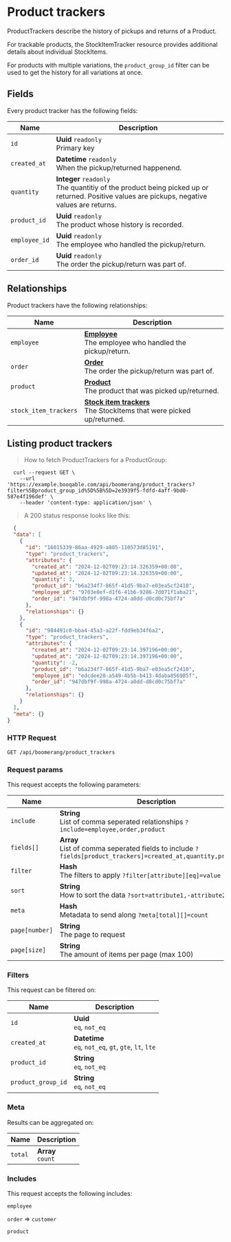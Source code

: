 # Product trackers

ProductTrackers describe the history of pickups and returns of a Product.

For trackable products, the StockItemTracker resource
provides additional details about individual StockItems.

For products with multiple variations, the `product_group_id`
filter can be used to get the history for all variations at once.

## Fields
Every product tracker has the following fields:

Name | Description
-- | --
`id` | **Uuid** `readonly`<br>Primary key
`created_at` | **Datetime** `readonly`<br>When the pickup/returned happenend. 
`quantity` | **Integer** `readonly`<br>The quantitiy of the product being picked up or returned. Positive values are pickups, negative values are returns. 
`product_id` | **Uuid** `readonly`<br>The product whose history is recorded. 
`employee_id` | **Uuid** `readonly`<br>The employee who handled the pickup/return. 
`order_id` | **Uuid** `readonly`<br>The order the pickup/return was part of. 


## Relationships
Product trackers have the following relationships:

Name | Description
-- | --
`employee` | **[Employee](#employees)** <br>The employee who handled the pickup/return. 
`order` | **[Order](#orders)** <br>The order the pickup/return was part of. 
`product` | **[Product](#products)** <br>The product that was picked up/returned. 
`stock_item_trackers` | **[Stock item trackers](#stock-item-trackers)** <br>The StockItems that were picked up/returned. 


## Listing product trackers



> How to fetch ProductTrackers for a ProductGroup:

```shell
  curl --request GET \
    --url 'https://example.booqable.com/api/boomerang/product_trackers?filter%5Bproduct_group_id%5D%5B%5D=2e3939f5-fdfd-4aff-9bd0-587e4f196def' \
    --header 'content-type: application/json' \
```

> A 200 status response looks like this:

```json
  {
  "data": [
    {
      "id": "16015339-86aa-4929-a805-110573d85191",
      "type": "product_trackers",
      "attributes": {
        "created_at": "2024-12-02T09:23:14.326359+00:00",
        "updated_at": "2024-12-02T09:23:14.326359+00:00",
        "quantity": 3,
        "product_id": "b6a234f7-865f-41d5-9ba7-e03ea5cf2410",
        "employee_id": "9703e0ef-d1f6-41b6-9286-7d071f1aba21",
        "order_id": "947dbf9f-998a-4724-a0dd-d0cd0c75bf7a"
      },
      "relationships": {}
    },
    {
      "id": "984491c0-bba4-45a3-a22f-fdd9eb34f6a2",
      "type": "product_trackers",
      "attributes": {
        "created_at": "2024-12-02T09:23:14.397196+00:00",
        "updated_at": "2024-12-02T09:23:14.397196+00:00",
        "quantity": -2,
        "product_id": "b6a234f7-865f-41d5-9ba7-e03ea5cf2410",
        "employee_id": "edcdee20-a549-4b5b-b413-4daba856985f",
        "order_id": "947dbf9f-998a-4724-a0dd-d0cd0c75bf7a"
      },
      "relationships": {}
    }
  ],
  "meta": {}
}
```

### HTTP Request

`GET /api/boomerang/product_trackers`

### Request params

This request accepts the following parameters:

Name | Description
-- | --
`include` | **String** <br>List of comma seperated relationships `?include=employee,order,product`
`fields[]` | **Array** <br>List of comma seperated fields to include `?fields[product_trackers]=created_at,quantity,product_id`
`filter` | **Hash** <br>The filters to apply `?filter[attribute][eq]=value`
`sort` | **String** <br>How to sort the data `?sort=attribute1,-attribute2`
`meta` | **Hash** <br>Metadata to send along `?meta[total][]=count`
`page[number]` | **String** <br>The page to request
`page[size]` | **String** <br>The amount of items per page (max 100)


### Filters

This request can be filtered on:

Name | Description
-- | --
`id` | **Uuid** <br>`eq`, `not_eq`
`created_at` | **Datetime** <br>`eq`, `not_eq`, `gt`, `gte`, `lt`, `lte`
`product_id` | **String** <br>`eq`, `not_eq`
`product_group_id` | **String** <br>`eq`, `not_eq`


### Meta

Results can be aggregated on:

Name | Description
-- | --
`total` | **Array** <br>`count`


### Includes

This request accepts the following includes:

`employee`


`order` => 
`customer`




`product`





